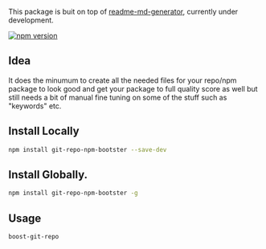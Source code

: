 This package is buit on top of [readme-md-generator](https://github.com/kefranabg/readme-md-generator), currently under development.

[![npm version](https://badge.fury.io/js/git-repo-npm-bootster.svg)](https://www.npmjs.com/package/git-repo-npm-bootster)

## Idea

It does the minumum to create all the needed files for your repo/npm package to look good and get your package to full quality score as well but still needs a bit of manual fine tuning on some of the stuff such as "keywords" etc.

## Install Locally

```sh
npm install git-repo-npm-bootster --save-dev
```

## Install Globally.

```sh
npm install git-repo-npm-bootster -g
```

## Usage

```sh
boost-git-repo
```
